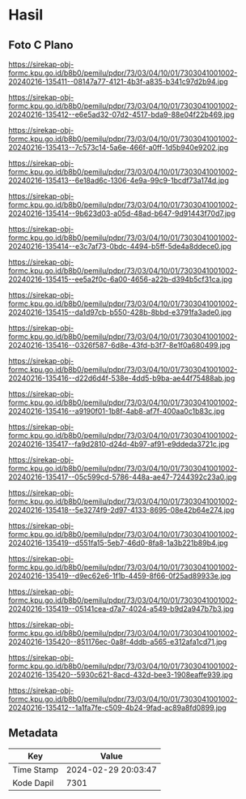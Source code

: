 # Hasil

## Foto C Plano

https://sirekap-obj-formc.kpu.go.id/b8b0/pemilu/pdpr/73/03/04/10/01/7303041001002-20240216-135411--08147a77-4121-4b3f-a835-b341c97d2b94.jpg

https://sirekap-obj-formc.kpu.go.id/b8b0/pemilu/pdpr/73/03/04/10/01/7303041001002-20240216-135412--e6e5ad32-07d2-4517-bda9-88e04f22b469.jpg

https://sirekap-obj-formc.kpu.go.id/b8b0/pemilu/pdpr/73/03/04/10/01/7303041001002-20240216-135413--7c573c14-5a6e-466f-a0ff-1d5b940e9202.jpg

https://sirekap-obj-formc.kpu.go.id/b8b0/pemilu/pdpr/73/03/04/10/01/7303041001002-20240216-135413--6e18ad6c-1306-4e9a-99c9-1bcdf73a174d.jpg

https://sirekap-obj-formc.kpu.go.id/b8b0/pemilu/pdpr/73/03/04/10/01/7303041001002-20240216-135414--9b623d03-a05d-48ad-b647-9d91443f70d7.jpg

https://sirekap-obj-formc.kpu.go.id/b8b0/pemilu/pdpr/73/03/04/10/01/7303041001002-20240216-135414--e3c7af73-0bdc-4494-b5ff-5de4a8ddece0.jpg

https://sirekap-obj-formc.kpu.go.id/b8b0/pemilu/pdpr/73/03/04/10/01/7303041001002-20240216-135415--ee5a2f0c-6a00-4656-a22b-d394b5cf31ca.jpg

https://sirekap-obj-formc.kpu.go.id/b8b0/pemilu/pdpr/73/03/04/10/01/7303041001002-20240216-135415--da1d97cb-b550-428b-8bbd-e3791fa3ade0.jpg

https://sirekap-obj-formc.kpu.go.id/b8b0/pemilu/pdpr/73/03/04/10/01/7303041001002-20240216-135416--0326f587-6d8e-43fd-b3f7-8e1f0a680499.jpg

https://sirekap-obj-formc.kpu.go.id/b8b0/pemilu/pdpr/73/03/04/10/01/7303041001002-20240216-135416--d22d6d4f-538e-4dd5-b9ba-ae44f75488ab.jpg

https://sirekap-obj-formc.kpu.go.id/b8b0/pemilu/pdpr/73/03/04/10/01/7303041001002-20240216-135416--a9190f01-1b8f-4ab8-af7f-400aa0c1b83c.jpg

https://sirekap-obj-formc.kpu.go.id/b8b0/pemilu/pdpr/73/03/04/10/01/7303041001002-20240216-135417--fa9d2810-d24d-4b97-af91-e9ddeda3721c.jpg

https://sirekap-obj-formc.kpu.go.id/b8b0/pemilu/pdpr/73/03/04/10/01/7303041001002-20240216-135417--05c599cd-5786-448a-ae47-7244392c23a0.jpg

https://sirekap-obj-formc.kpu.go.id/b8b0/pemilu/pdpr/73/03/04/10/01/7303041001002-20240216-135418--5e3274f9-2d97-4133-8695-08e42b64e274.jpg

https://sirekap-obj-formc.kpu.go.id/b8b0/pemilu/pdpr/73/03/04/10/01/7303041001002-20240216-135419--d551fa15-5eb7-46d0-8fa8-1a3b221b89b4.jpg

https://sirekap-obj-formc.kpu.go.id/b8b0/pemilu/pdpr/73/03/04/10/01/7303041001002-20240216-135419--d9ec62e6-1f1b-4459-8f66-0f25ad89933e.jpg

https://sirekap-obj-formc.kpu.go.id/b8b0/pemilu/pdpr/73/03/04/10/01/7303041001002-20240216-135419--05141cea-d7a7-4024-a549-b9d2a947b7b3.jpg

https://sirekap-obj-formc.kpu.go.id/b8b0/pemilu/pdpr/73/03/04/10/01/7303041001002-20240216-135420--851176ec-0a8f-4ddb-a565-e312afa1cd71.jpg

https://sirekap-obj-formc.kpu.go.id/b8b0/pemilu/pdpr/73/03/04/10/01/7303041001002-20240216-135420--5930c621-8acd-432d-bee3-1908eaffe939.jpg

https://sirekap-obj-formc.kpu.go.id/b8b0/pemilu/pdpr/73/03/04/10/01/7303041001002-20240216-135412--1a1fa7fe-c509-4b24-9fad-ac89a8fd0899.jpg


## Metadata

| Key        | Value               |
| ---------- | ------------------- |
| Time Stamp | 2024-02-29 20:03:47 |
| Kode Dapil | 7301                |



